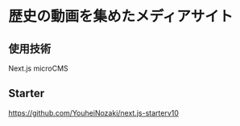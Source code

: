 # 歴史の動画を集めたメディアサイト

## 使用技術
Next.js
microCMS

## Starter
https://github.com/YouheiNozaki/next.js-starterv10
